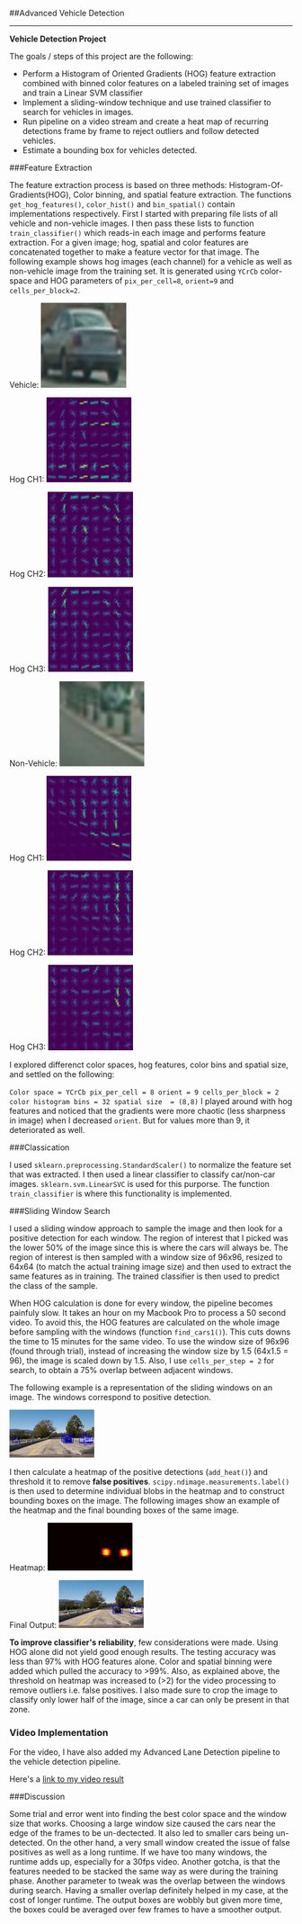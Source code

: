 ##Advanced Vehicle Detection


---

**Vehicle Detection Project**

The goals / steps of this project are the following:

* Perform a Histogram of Oriented Gradients (HOG) feature extraction combined with binned color features on a labeled training set of images and train a Linear SVM classifier
* Implement a sliding-window technique and use trained classifier to search for vehicles in images.
* Run pipeline on a video stream and create a heat map of recurring detections frame by frame to reject outliers and follow detected vehicles.
* Estimate a bounding box for vehicles detected.


###Feature Extraction

The feature extraction process is based on three methods: Histogram-Of-Gradients(HOG), Color binning, and spatial feature extraction. The functions `get_hog_features()`, `color_hist()` and `bin_spatial()` contain implementations respectively. First I started with preparing file lists of all vehicle and non-vehicle images. I then pass these lists to function `train_classifier()` which reads-in each image and performs feature extraction. For a given image; hog, spatial and color features are concatenated together to make a feature vector for that image. The following example shows hog images (each channel) for a vehicle as well as non-vehicle image from the training set. It is generated using `YCrCb` color-space and HOG parameters of `pix_per_cell=8`, `orient=9` and `cells_per_block=2`.

Vehicle: <img src="https://github.com/bhatiaabhishek/CarND-Advanced_Vehicle_Detection/blob/master/test_images/Vehicle.png" width="30%"> 

Hog CH1: <img src="https://github.com/bhatiaabhishek/CarND-Advanced_Vehicle_Detection/blob/master/output_images/Vehicle_ch1.png" width="30%">

Hog CH2: <img src="https://github.com/bhatiaabhishek/CarND-Advanced_Vehicle_Detection/blob/master/output_images/Vehicle_ch2.png" width="30%">

Hog CH3: <img src="https://github.com/bhatiaabhishek/CarND-Advanced_Vehicle_Detection/blob/master/output_images/Vehicle_ch3.png" width="30%">

Non-Vehicle: <img src="https://github.com/bhatiaabhishek/CarND-Advanced_Vehicle_Detection/blob/master/test_images/Non-vehicle.png" width="30%"> 

Hog CH1: <img src="https://github.com/bhatiaabhishek/CarND-Advanced_Vehicle_Detection/blob/master/output_images/Non-Vehicle_ch1.png" width="30%">

Hog CH2: <img src="https://github.com/bhatiaabhishek/CarND-Advanced_Vehicle_Detection/blob/master/output_images/Non-Vehicle_ch2.png" width="30%">

Hog CH3: <img src="https://github.com/bhatiaabhishek/CarND-Advanced_Vehicle_Detection/blob/master/output_images/Non-Vehicle_ch3.png" width="30%">


I explored differenct color spaces, hog features, color bins and spatial size, and settled on the following:

`
Color space = YCrCb
pix_per_cell = 8
orient = 9
cells_per_block = 2
color histogram bins = 32
spatial size  = (8,8)
`
I played around with hog features and noticed that the gradients were more chaotic (less sharpness in image) when I decreased `orient`. But for values more than 9, it deteriorated as well.

###Classication

I used `sklearn.preprocessing.StandardScaler()` to normalize the feature set that was extracted. I then used a linear classifier to classify car/non-car images. `sklearn.svm.LinearSVC` is used for this purporse. The function `train_classifier` is where this functionality is implemented.


###Sliding Window Search

I used a sliding window approach to sample the image and then look for a positive detection for each window. The region of interest that I picked was the lower 50% of the image since this is where the cars will always be. The region of interest is then sampled with a window size of 96x96, resized to 64x64 (to match the actual training image size) and then used to extract the same features as in training. The trained classifier is then used to predict the class of the sample. 

When HOG calculation is done for every window, the pipeline becomes painfuly slow. It takes an hour on my Macbook Pro to process a 50 second video. To avoid this, the HOG features are calculated on the whole image before sampling with the windows (function `find_cars1()`). This cuts downs the time to 15 minutes for the same video. To use the window size of 96x96 (found through trial), instead of increasing the window size by 1.5 (64x1.5 = 96), the image is scaled down by 1.5. Also, I use `cells_per_step = 2` for search, to obtain a 75% overlap between adjacent windows.

The following example is a representation of the sliding windows on an image. The windows correspond to positive detection.

<img src="https://github.com/bhatiaabhishek/CarND-Advanced_Vehicle_Detection/blob/master/output_images/test1_sliding_windows.jpg" width="30%">

I then calculate a heatmap of the positive detections (`add_heat()`) and threshold it to remove **false positives**. `scipy.ndimage.measurements.label()` is then used to determine individual blobs in the heatmap and to construct bounding boxes on the image. The following images show an example of the heatmap and the final bounding boxes of the same image.

Heatmap: <img src="https://github.com/bhatiaabhishek/CarND-Advanced_Vehicle_Detection/blob/master/output_images/test1_heatmap.jpg" width="30%">


Final Output: <img src="https://github.com/bhatiaabhishek/CarND-Advanced_Vehicle_Detection/blob/master/output_images/test1_output_boxes.jpg" width="30%">


**To improve classifier's reliability**, few considerations were made. Using HOG alone did not yield good enough results. The testing accuracy was less than 97% with HOG features alone. Color and spatial binning were added which pulled the accuracy to >99%. Also, as explained above, the threshold on heatmap was increased to (>2) for the video processing to remove outliers i.e. false positives. I also made sure to crop the image to classify only lower half of the image, since a car can only be present in that zone. 

### Video Implementation

For the video, I have also added my Advanced Lane Detection pipeline to the vehicle detection pipeline.

Here's a [link to my video result](./project_video_veh_detect.mp4)





###Discussion

Some trial and error went into finding the best color space and the window size that works. Choosing a large window size caused the cars near the edge of the frames to be un-dectected. It also led to smaller cars being un-detected. On the other hand, a very small window created the issue of false positives as well as a long runtime. If we have too many windows, the runtime adds up, especially for a 30fps video. Another gotcha, is that the features needed to be stacked the same way as were during the training phase. Another parameter to tweak was the overlap between the windows during search. Having a smaller overlap definitely helped in my case, at the cost of longer runtime.
The output boxes are wobbly but given more time, the boxes could be averaged over few frames to have a smoother output.
